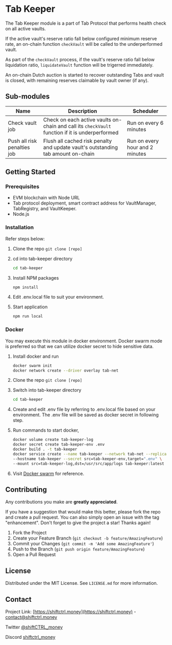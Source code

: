 
# Tab Keeper

The Tab Keeper module is a part of Tab Protocol that performs health check on all active vaults. 

If the active vault's reserve ratio fall below configured minimum reserve rate, an on-chain function `checkVault` will be called to the underperformed vault. 

As part of the `checkVault` process, if the vault's reserve ratio fall below liquidation ratio, `liquidateVault` function will be trigerred immediately. 

An on-chain Dutch auction is started to recover outstanding Tabs and vault is closed, with remaining reserves claimable by vault owner (if any).


## Sub-modules
| Name    | Description | Scheduler |
| ------- | ----------- | --------- |
| Check vault job | Check on each active vaults on-chain and call its `checkVault` function if it is underperformed | Run on every 6 minutes |
| Push all risk penalties job | Flush all cached risk penalty and update vault's outstanding tab amount on-chain | Run on every hour and 2 minutes |

## Getting Started

### Prerequisites
* EVM blockchain with Node URL
* Tab protocol deployment, smart contract address for VaultManager, TabRegistry, and VaultKeeper.
* Node.js

### Installation
Refer steps below:

1. Clone the repo ``` git clone [repo] ```
2. cd into tab-keeper directory
   ```sh
   cd tab-keeper 
   ```
3. Install NPM packages
   ```sh
   npm install
   ```
4. Edit .env.local file to suit your environment. 

5. Start application
   ```sh
   npm run local
   ```

### Docker
You may execute this module in docker environment. 
Docker swarm mode is preferred so that we can utilize docker secret to hide sensitive data.

1. Install docker and run
   ```sh
   docker swarm init
   docker network create --driver overlay tab-net
   ```

2. Clone the repo ``` git clone [repo] ```

3. Switch into tab-keeper directory
   ```sh
   cd tab-keeper 
   ```
4. Create and edit .env file by referring to .env.local file based on your environment. The .env file will be saved as docker secret in following step.

5. Run commands to start docker,
   ```sh
   docker volume create tab-keeper-log
   docker secret create tab-keeper-env .env
   docker build . -t tab-keeper
   docker service create --name tab-keeper --network tab-net --replicas 1 \
   --hostname tab-keeper --secret src=tab-keeper-env,target=".env" \
   --mount src=tab-keeper-log,dst=/usr/src/app/logs tab-keeper:latest
   ```
6. Visit [Docker swarm](https://docs.docker.com/engine/swarm/) for reference.

## Contributing

Any contributions you make are **greatly appreciated**.

If you have a suggestion that would make this better, please fork the repo and create a pull request. 
You can also simply open an issue with the tag "enhancement".
Don't forget to give the project a star! Thanks again!

1. Fork the Project
2. Create your Feature Branch (`git checkout -b feature/AmazingFeature`)
3. Commit your Changes (`git commit -m 'Add some AmazingFeature'`)
4. Push to the Branch (`git push origin feature/AmazingFeature`)
5. Open a Pull Request

## License
Distributed under the MIT License. See `LICENSE.md` for more information.

## Contact
Project Link: [https://shiftctrl.money](https://shiftctrl.money) - contact@shiftctrl.money

Twitter [@shiftCTRL_money](https://twitter.com/shiftCTRL_money) 

Discord [shiftctrl_money](https://discord.gg/7w6JhTNt9K)